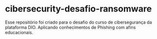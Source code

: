 # cibersecurity-desafio-ransomware
Esse repositório foi criado para o desafio do curso de cibersegurança da plataforma DIO. Aplicando conhecimentos de Phishing com afins educacionais.
